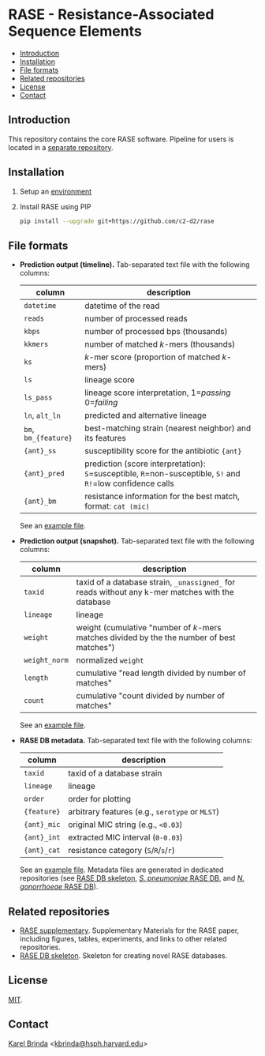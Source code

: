 # RASE - Resistance-Associated Sequence Elements

<!-- vim-markdown-toc GFM -->

* [Introduction](#introduction)
* [Installation](#installation)
* [File formats](#file-formats)
* [Related repositories](#related-repositories)
* [License](#license)
* [Contact](#contact)

<!-- vim-markdown-toc -->

## Introduction

This repository contains the core RASE software. Pipeline for users is located in a [separate repository](https://github.com/c2-d2/rase-pipeline/).

## Installation

1. Setup an [environment](https://github.com/c2-d2/rase-pipeline/blob/master/environment.md)

2. Install RASE using PIP

   ```bash
   pip install --upgrade git+https://github.com/c2-d2/rase
   ```

## File formats

* **Prediction output (timeline).**  Tab-separated text file with the following columns:

  | column | description |
  | --- | --- |
  | `datetime` | datetime of the read |
  | `reads` | number of processed reads |
  | `kbps` | number of processed bps (thousands) |
  | `kkmers` | number of matched *k*-mers (thousands) |
  | `ks` | *k*-mer score (proportion of matched *k*-mers) |
  | `ls` | lineage score |
  | `ls_pass` | lineage score interpretation, 1=_passing_ 0=_failing_ |
  | `ln`, `alt_ln` | predicted and alternative lineage |
  | `bm`, `bm_{feature}` | best-matching strain (nearest neighbor) and its features |
  | `{ant}_ss` | susceptibility score for the antibiotic `{ant}` |
  | `{ant}_pred` | prediction (score interpretation): `S`=susceptible, `R`=non-susceptible, `S!` and `R!`=low confidence calls |
  | `{ant}_bm` | resistance information for the best match, format: `cat (mic)` |

  See an [example file](tests/predict.tsv).

* **Prediction output (snapshot).** Tab-separated text file with the following columns:

  | column | description |
  | --- | --- |
  | `taxid` | taxid of a database strain, `_unassigned_` for reads without any k-mer matches with the database |
  | `lineage` | lineage |
  | `weight` | weight (cumulative "number of *k*-mers matches divided by the the number of best matches") |
  | `weight_norm` | normalized `weight` |
  | `length` | cumulative "read length divided by number of matches" |
  | `count` | cumulative "count divided by number of matches" |

  See an [example file](tests/snapshot.tsv).


* **RASE DB metadata.** Tab-separated text file with the following columns:

  | column | description |
  | --- | --- |
  | `taxid` | taxid of a database strain |
  | `lineage` | lineage |
  | `order` | order for plotting |
  | `{feature}` | arbitrary features (e.g., `serotype` or `MLST`)|
  | `{ant}_mic` | original MIC string (e.g., `<0.03`) |
  | `{ant}_int` | extracted MIC interval (`0-0.03`) |
  | `{ant}_cat` | resistance category  (`S`/`R`/`s`/`r`) |

  See an [example file](tests/metadata.tsv). Metadata files are generated in dedicated repositories (see [RASE DB skeleton](https://github.com/c2-d2/rase-db-skeleton), [*S. pneumoniae* RASE DB](https://github.com/c2-d2/rase-db-spneumoniae-sparc), and [*N. gonorrhoeae* RASE DB](https://github.com/c2-d2/rase-db-ngonorrhoeae-gisp)).


## Related repositories

* [RASE supplementary](http://github.com/c2-d2/rase-supplement). Supplementary Materials for the RASE paper, including figures, tables, experiments, and links to other related repositories.
* [RASE DB skeleton](http://github.com/c2-d2/rase-db-skeleton). Skeleton for creating novel RASE databases.


## License

[MIT](LICENSE).


## Contact

[Karel Brinda](https://scholar.harvard.edu/brinda) \<kbrinda@hsph.harvard.edu\>

